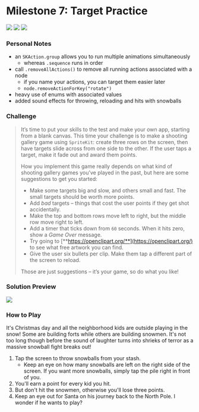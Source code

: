 # Milestone 7: Target Practice

[![](https://img.shields.io/badge/Hacking%20with%20iOS-2020.01.31-36A9AE?logo=gumroad)](https://www.hackingwithswift.com/store/hacking-with-ios) [![](https://img.shields.io/badge/Xcode-11.4.1-3d8af0?logo=xcode)](#) [![](https://img.shields.io/badge/Swift-5.2-FA7343?logo=swift)](#)

### Personal Notes
- an `SKAction.group` allows you to run multiple animations simultaneously
    - whereas `.sequence` runs in order
- call `.removeAllActions()` to remove all running actions associated with a node
    - if you name your actions, you can target them easier later
    - `node.removeActionForKey("rotate")`
- heavy use of enums with associated values
- added sound effects for throwing, reloading and hits with snowballs

### Challenge
>  It’s time to put your skills to the test and make your own app, starting from a blank canvas. This time your challenge is to make a shooting gallery game using `SpriteKit`: create three rows on the screen, then have targets slide across from one side to the other. If the user taps a target, make it fade out and award them points.
>
> How you implement this game really depends on what kind of shooting gallery games you’ve played in the past, but here are some suggestions to get you started:
> - Make some targets big and slow, and others small and fast. The small targets should be worth more points.
> - Add _bad_ targets – things that cost the user points if they get shot accidentally.
> - Make the top and bottom rows move left to right, but the middle row move right to left.
> - Add a timer that ticks down from `60` seconds. When it hits zero, show a _Game Over_
message.
> - Try going to [**https://openclipart.org/**](https://openclipart.org/) to see what free artwork you can find.
> - Give the user six bullets per clip. Make them tap a different part of the screen to reload.
>
> Those are just suggestions – it’s your game, so do what you like!

### Solution Preview
<img src="https://user-images.githubusercontent.com/4438390/72535490-9cef0e00-3846-11ea-809b-ee0f555d617c.png">

### How to Play
It's Christmas day and all the neighborhood kids are outside playing in the snow! Some are building forts while others are building snowmen. It's not too long though before the sound of laughter turns into shrieks of terror as a massive snowball fight breaks out!

1. Tap the screen to throw snowballs from your stash.
    - Keep an eye on how many snowballs are left on the right side of the screen. If you want more snowballs, simply tap the pile right in front of you.
2. You'll earn a point for every kid you hit.
3. But don't hit the snowmen, otherwise you'll lose three points.
4. Keep an eye out for Santa on his journey back to the North Pole. I wonder if he wants to play?
